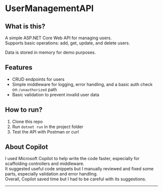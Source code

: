 # UserManagementAPI

## What is this?

A simple ASP.NET Core Web API for managing users.  
Supports basic operations: add, get, update, and delete users.  

Data is stored in memory for demo purposes.

## Features

- CRUD endpoints for users  
- Simple middleware for logging, error handling, and a basic auth check on `/unauthorized` path  
- Basic validation to prevent invalid user data

## How to run?

1. Clone this repo  
2. Run `dotnet run` in the project folder  
3. Test the API with Postman or curl

## About Copilot

I used Microsoft Copilot to help write the code faster, especially for scaffolding controllers and middleware.  
It suggested useful code snippets but I manually reviewed and fixed some parts, especially validation and error handling.  
Overall, Copilot saved time but I had to be careful with its suggestions.

---


